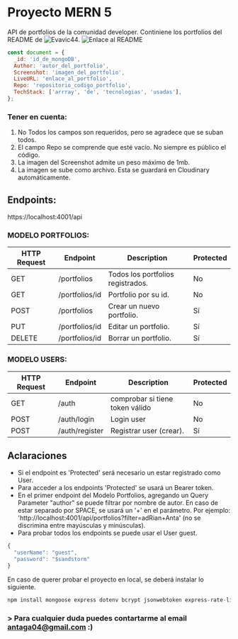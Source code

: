 # Proyecto MERN 5

API de portfolios de la comunidad developer. Continiene los portfolios del README de ![Evavic44](https://github.com/Evavic44). ![Enlace al README](https://github.com/Evavic44/portfolio-ideas)

```javascript
const document = {
  _id: 'id_de_mongoDB',
  Author: 'autor_del_portfolio',
  Screenshot: 'imagen_del_portfolio',
  LiveURL: 'enlace_al_portfolio',
  Repo: 'repositorio_codigo_portfolio',
  TechStack: ['arrray', 'de', 'tecnologias', 'usadas'],
};
```

### Tener en cuenta:

1. No Todos los campos son requeridos, pero se agradece que se suban todos.
2. El campo Repo se comprende que esté vacío. No siempre es público el código.
3. La imagen del Screenshot admite un peso máximo de 1mb.
4. La imagen se sube como archivo. Esta se guardará en Cloudinary automáticamente.

## Endpoints:

https://localhost:4001/api

### MODELO PORTFOLIOS:

| HTTP Request | Endpoint       | Description                       | Protected |
| ------------ | -------------- | --------------------------------- | --------- |
| GET          | /portfolios    | Todos los portfolios registrados. | No        |
| GET          | /portfolios/id | Portfolio por su id.              | No        |
| POST         | /portfolios    | Crear un nuevo portfolio.         | Sí        |
| PUT          | /portfolios/id | Editar un portfolio.              | Sí        |
| DELETE       | /portfolios/id | Borrar un portfolio.              | Sí        |

### MODELO USERS:

| HTTP Request | Endpoint       | Description                     | Protected |
| ------------ | -------------- | ------------------------------- | --------- |
| GET          | /auth          | comprobar si tiene token válido | No        |
| POST         | /auth/login    | Login user                      | No        |
| POST         | /auth/register | Registrar user (crear).         | Sí        |

## Aclaraciones

- Si el endpoint es 'Protected' será necesario un estar registrado como User.
- Para acceder a los endpoints 'Protected' se usará un Bearer token.
- En el primer endpoint del Modelo Portfolios, agregando un Query Parameter "author" se puede filtrar por nombre de autor. En caso de estar separado por SPACE, se usará un '+' en el parámetro. Por ejemplo: 'http://localhost:4001/api/portfolios?filter=adRian+Anta' (no se discrimina entre mayúsculas y minúsculas).
- Para probar todos los endpoints se puede usar el User guest.

```javascript
{
  "userName": "guest",
  "password": "$sandstorm"
}
```

En caso de querer probar el proyecto en local, se deberá instalar lo siguiente.

```javascript
npm install mongoose express dotenv bcrypt jsonwebtoken express-rate-limit cors cloudinary multer multer-storage-cloudinary
```

### > Para cualquier duda puedes contartarme al email antaga04@gmail.com :)
